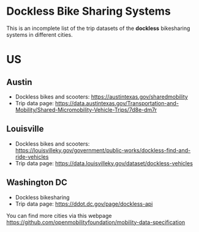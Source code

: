 # Dockless Bike Sharing Systems

This is an incomplete list of the trip datasets of the **dockless** bikesharing systems in different cities.

# **US**

## Austin
* Dockless bikes and scooters: https://austintexas.gov/sharedmobility
* Trip data page: https://data.austintexas.gov/Transportation-and-Mobility/Shared-Micromobility-Vehicle-Trips/7d8e-dm7r

## Louisville
* Dockless bikes and scooters: https://louisvilleky.gov/government/public-works/dockless-find-and-ride-vehicles
* Trip data page: https://data.louisvilleky.gov/dataset/dockless-vehicles

## Washington DC
* Dockless bikesharing
* Trip data page: https://ddot.dc.gov/page/dockless-api

You can find more cities via this webpage https://github.com/openmobilityfoundation/mobility-data-specification 
